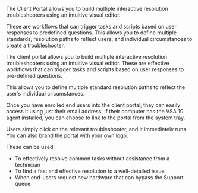 The Client Portal allows you to build multiple interactive resolution troubleshooters using an intuitive visual editor.

These are workflows that can trigger tasks and scripts based on user responses to predefined questions. This allows you to define multiple standards, resolution paths to reflect users, and individual circumstances to create a troubleshooter.

The client portal allows you to build multiple interactive resolution troubleshooters using an intuitive visual editor. These are effective workflows that can trigger tasks and scripts based on user responses to pre-defined questions. 

This allows you to define multiple standard resolution paths to reflect the user’s individual circumstances.

Once you have enrolled end users into the client portal, they can easily access it using just their email address. If their computer has the VSA 10 agent installed, you can choose to link to the portal from the system tray. 

Users simply click on the relevant troubleshooter, and it immediately runs. You can also brand the portal with your own logo.

These can be used:
- To effectively resolve common tasks without assistance from a technician
- To find a fast and effective resolution to a well-detailed issue
- When end-users request new hardware that can bypass the Support queue